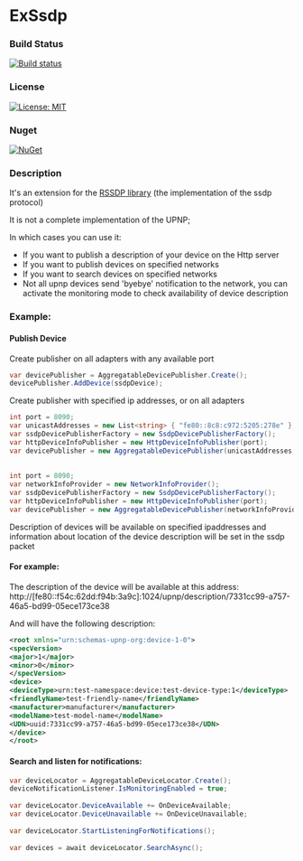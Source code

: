 # ExSsdp

### Build Status
[![Build status](https://ci.appveyor.com/api/projects/status/w9dgggye8576hsal?svg=true)](https://ci.appveyor.com/project/qine/exssdp)

### License
[![License: MIT](https://img.shields.io/badge/License-MIT-blue.svg)](https://opensource.org/licenses/MIT)

### Nuget
[![NuGet](https://img.shields.io/nuget/v/ExSsdp.svg?style=flat-square)](https://www.nuget.org/packages/ExSsdp/)

### Description

It's an extension for the [RSSDP library](https://github.com/Yortw/RSSDP) (the implementation of the ssdp protocol)

It is not a complete implementation of the UPNP;

In which cases you can use it:
- If you want to publish a description of your device on the Http server
- If you want to publish devices on specified networks
- If you want to search devices on specified networks
- Not all upnp devices send 'byebye' notification to the network, you can activate the monitoring mode to check availability of device description

### Example:

#### Publish Device

Create publisher on all adapters with any available port

```c#
var devicePublisher = AggregatableDevicePublisher.Create();
devicePublisher.AddDevice(ssdpDevice);
```

Create publisher with specified ip addresses, or on all adapters

```c#
int port = 8090;
var unicastAddresses = new List<string> { "fe80::8c8:c972:5205:278e" };
var ssdpDevicePublisherFactory = new SsdpDevicePublisherFactory();
var httpDeviceInfoPublisher = new HttpDeviceInfoPublisher(port);
var devicePublisher = new AggregatableDevicePublisher(unicastAddresses, ssdpDevicePublisherFactory, httpDeviceInfoPublisher, port);
       
       
int port = 8090;
var networkInfoProvider = new NetworkInfoProvider();
var ssdpDevicePublisherFactory = new SsdpDevicePublisherFactory();
var httpDeviceInfoPublisher = new HttpDeviceInfoPublisher(port);
var devicePublisher = new AggregatableDevicePublisher(networkInfoProvider, ssdpDevicePublisherFactory, httpDeviceInfoPublisher, port);
```

Description of devices will be available on specified ipaddresses and information about location of the device description will be set in the ssdp packet

#### For example:

The description of the device will be available at this address: http://[fe80::f54c:62dd:f94b:3a9c]:1024/upnp/description/7331cc99-a757-46a5-bd99-05ece173ce38

And will have the following description:


```xml
<root xmlns="urn:schemas-upnp-org:device-1-0">
<specVersion>
<major>1</major>
<minor>0</minor>
</specVersion>
<device>
<deviceType>urn:test-namespace:device:test-device-type:1</deviceType>
<friendlyName>test-friendly-name</friendlyName>
<manufacturer>manufacturer</manufacturer>
<modelName>test-model-name</modelName>
<UDN>uuid:7331cc99-a757-46a5-bd99-05ece173ce38</UDN>
</device>
</root>
```

#### Search and listen for notifications:

```c#
var deviceLocator = AggregatableDeviceLocator.Create();
deviceNotificationListener.IsMonitoringEnabled = true;
     
var deviceLocator.DeviceAvailable += OnDeviceAvailable;
var deviceLocator.DeviceUnavailable += OnDeviceUnavailable;
        
var deviceLocator.StartListeningForNotifications();
        
var devices = await deviceLocator.SearchAsync();
```
